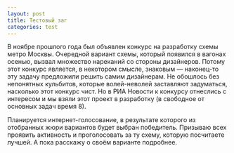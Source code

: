 ```yaml
---
layout: post
title: Тестовый заг
categories: test
---
```

В ноябре прошлого года был объявлен конкурс на разработку схемы метро Москвы. Очередной вариант схемы, который появился в вагонах осенью, вызвал множество нареканий со стороны дизайнеров. Потому этот конкурс является, в некотором смысле, знаковым — наконец-то эту задачу предложили решить самим дизайнерам. Не обошлось без непонятных кульбитов, которые волей-неволей заставляют задуматься, насколько этот конкурс чист. Но в РИА Новости к конкурсу отнеслись с интересом и мы взяли этот проект в разработку (в свободное от основных задач время 8).

Планируется интернет-голосование, в результате которого из отобранных жюри вариантов будет выбран победитель. Призываю всех проявить активность и проголосовать за ту схему, которую посчитаете лучшей. А пока расскажу о своём варианте подробнее.
